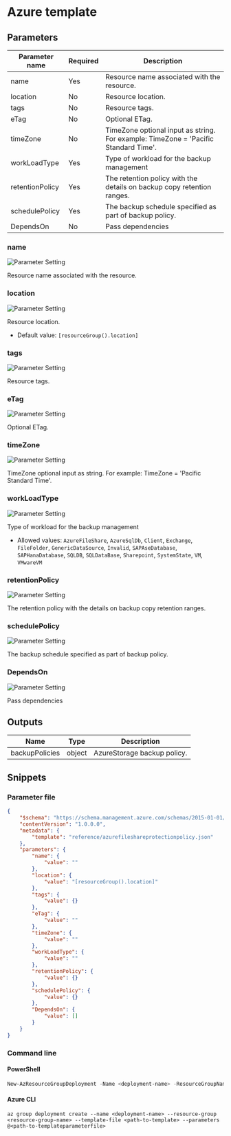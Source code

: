 # Azure template

## Parameters

Parameter name | Required | Description
-------------- | -------- | -----------
name           | Yes      | Resource name associated with the resource.
location       | No       | Resource location.
tags           | No       | Resource tags.
eTag           | No       | Optional ETag.
timeZone       | No       | TimeZone optional input as string. For example: TimeZone = 'Pacific Standard Time'.
workLoadType   | Yes      | Type of workload for the backup management
retentionPolicy | Yes      | The retention policy with the details on backup copy retention ranges.
schedulePolicy | Yes      | The backup schedule specified as part of backup policy.
DependsOn      | No       | Pass dependencies

### name

![Parameter Setting](https://img.shields.io/badge/parameter-required-orange?style=flat-square)

Resource name associated with the resource.

### location

![Parameter Setting](https://img.shields.io/badge/parameter-optional-green?style=flat-square)

Resource location.

- Default value: `[resourceGroup().location]`

### tags

![Parameter Setting](https://img.shields.io/badge/parameter-optional-green?style=flat-square)

Resource tags.

### eTag

![Parameter Setting](https://img.shields.io/badge/parameter-optional-green?style=flat-square)

Optional ETag.

### timeZone

![Parameter Setting](https://img.shields.io/badge/parameter-optional-green?style=flat-square)

TimeZone optional input as string. For example: TimeZone = 'Pacific Standard Time'.

### workLoadType

![Parameter Setting](https://img.shields.io/badge/parameter-required-orange?style=flat-square)

Type of workload for the backup management

- Allowed values: `AzureFileShare`, `AzureSqlDb`, `Client`, `Exchange`, `FileFolder`, `GenericDataSource`, `Invalid`, `SAPAseDatabase`, `SAPHanaDatabase`, `SQLDB`, `SQLDataBase`, `Sharepoint`, `SystemState`, `VM`, `VMwareVM`

### retentionPolicy

![Parameter Setting](https://img.shields.io/badge/parameter-required-orange?style=flat-square)

The retention policy with the details on backup copy retention ranges.

### schedulePolicy

![Parameter Setting](https://img.shields.io/badge/parameter-required-orange?style=flat-square)

The backup schedule specified as part of backup policy.

### DependsOn

![Parameter Setting](https://img.shields.io/badge/parameter-optional-green?style=flat-square)

Pass dependencies

## Outputs

Name | Type | Description
---- | ---- | -----------
backupPolicies | object | AzureStorage backup policy.

## Snippets

### Parameter file

```json
{
    "$schema": "https://schema.management.azure.com/schemas/2015-01-01/deploymentParameters.json#",
    "contentVersion": "1.0.0.0",
    "metadata": {
        "template": "reference/azurefileshareprotectionpolicy.json"
    },
    "parameters": {
        "name": {
            "value": ""
        },
        "location": {
            "value": "[resourceGroup().location]"
        },
        "tags": {
            "value": {}
        },
        "eTag": {
            "value": ""
        },
        "timeZone": {
            "value": ""
        },
        "workLoadType": {
            "value": ""
        },
        "retentionPolicy": {
            "value": {}
        },
        "schedulePolicy": {
            "value": {}
        },
        "DependsOn": {
            "value": []
        }
    }
}
```

### Command line

#### PowerShell

```powershell
New-AzResourceGroupDeployment -Name <deployment-name> -ResourceGroupName <resource-group-name> -TemplateFile <path-to-template> -TemplateParameterFile <path-to-templateparameter>
```

#### Azure CLI

```text
az group deployment create --name <deployment-name> --resource-group <resource-group-name> --template-file <path-to-template> --parameters @<path-to-templateparameterfile>
```
